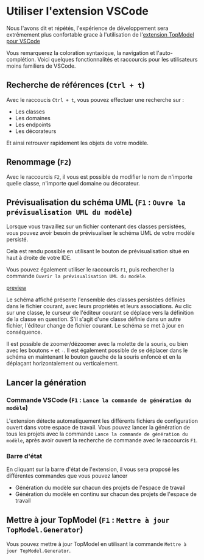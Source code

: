# Utiliser l'extension VSCode

Nous l'avons dit et répétés, l'expérience de développement sera extrêmement plus confortable grace à l'utilisation de l'[extension TopModel pour VSCode](https://marketplace.visualstudio.com/items?itemName=JabX.topmodel)

Vous remarquerez la coloration syntaxique, la navigation et l'auto-complétion.
Voici quelques fonctionnalités et raccourcis pour les utilisateurs moins familiers de VSCode.

## Recherche de références (`Ctrl + t`)

Avec le raccoucis `Ctrl + t`, vous pouvez effectuer une recherche sur :

- Les classes
- Les domaines
- Les endpoints
- Les décorateurs

Et ainsi retrouver rapidement les objets de votre modèle.

## Renommage (`F2`)

Avec le raccourcis `F2`, il vous est possible de modifier le nom de n'importe quelle classe, n'importe quel domaine ou décorateur.

## Prévisualisation du schéma UML (`F1` : `Ouvre la prévisualisation UML du modèle`)

Lorsque vous travaillez sur un fichier contenant des classes persistées, vous pouvez avoir besoin de prévisualiser le schéma UML de votre modèle persisté.

Cela est rendu possible en utilisant le bouton de prévisualisation situé en haut à droite de votre IDE.

Vous pouvez également utiliser le raccourcis `F1`, puis rechercher la commande `Ouvrir la prévisualisation UML du modèle`.

[preview](../media/preview.gif)

Le schéma affiché présente l'ensemble des classes persistées définies dans le fichier courant, avec leurs propriétés et leurs associations. Au clic sur une classe, le curseur de l'éditeur courant se déplace vers la définition de la classe en question. S'il s'agit d'une classe définie dans un autre fichier, l'éditeur change de fichier courant. Le schéma se met à jour en conséquence.

Il est possible de zoomer/dézoomer avec la molette de la souris, ou bien avec les boutons `+` et `-`. Il est également possible de se déplacer dans le schéma en maintenant le bouton gauche de la souris enfoncé et en la déplaçant horizontalement ou verticalement.

## Lancer la génération

### Commande VSCode (`F1` : `Lance la commande de génération du modèle`)

L'extension détecte automatiquement les différents fichiers de configuration ouvert dans votre espace de travail. Vous pouvez lancer la génération de tous les projets avec la commande `Lance la commande de génération du modèle`, après avoir ouvert la recherche de commande avec le raccourcis `F1`.

### Barre d'état

En cliquant sur la barre d'état de l'extension, il vous sera proposé les différentes commandes que vous pouvez lancer

- Génération du modèle sur chacun des projets de l'espace de travail
- Génération du modèle en continu sur chacun des projets de l'espace de travail

## Mettre à jour TopModel (`F1` : `Mettre à jour TopModel.Generator`)

Vous pouvez mettre à jour TopModel en utilisant la commande `Mettre à jour TopModel.Generator`.
